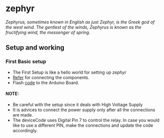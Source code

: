 # zephyr

*Zephyrus, sometimes known in English as just Zephyr, is the Greek god of the west wind. The gentlest of the winds, Zephyrus is known as the fructifying wind, the messenger of spring.*

## Setup and working

### First Basic setup

- The First Setup is like a hello world for setting up *zephyr*
- [Refer](documentaion/Components%20and%20Connections.md) for connecting the components.
- Flash [code](arduino/deviceCode.ino) to the Arduino Board.

#### NOTE:
- Be careful with the setup since it deals with High Voltage Supply
- It is advices to connect the power supply only after all the connections are made.
- The deviceCode uses Digital Pin 7 to control the relay. In case you would like to use a different PIN, make the connections and update the code accordingly.
